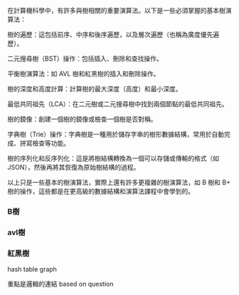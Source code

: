 在計算機科學中，有許多與樹相關的重要演算法。以下是一些必須掌握的基本樹演算法：

樹的遍歷：這包括前序、中序和後序遍歷，以及層次遍歷（也稱為廣度優先遍歷）。

二元搜尋樹（BST）操作：包括插入、刪除和查找操作。

平衡樹演算法：如 AVL 樹和紅黑樹的插入和刪除操作。

樹的深度和高度計算：計算樹的最大深度（高度）和最小深度。

最低共同祖先（LCA）：在二元樹或二元搜尋樹中找到兩個節點的最低共同祖先。

樹的鏡像：創建一個樹的鏡像或檢查一個樹是否對稱。

字典樹（Trie）操作：字典樹是一種用於儲存字串的樹形數據結構，常用於自動完成、拼寫檢查等功能。

樹的序列化和反序列化：這是將樹結構轉換為一個可以存儲或傳輸的格式（如 JSON），然後再將其恢復為原始樹結構的過程。

以上只是一些基本的樹演算法，實際上還有許多更複雜的樹演算法，如 B 樹和 B+ 樹的操作，這些都是在更高級的數據結構和演算法課程中會學到的。



### B樹
### avl樹
### 紅黑樹

hash table
graph


重點是邏輯的連結 based on question